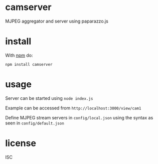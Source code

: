 # camserver

MJPEG aggregator and server using paparazzo.js

# install

With [npm](https://npmjs.org) do:

```
npm install camserver
```

# usage

Server can be started using `node index.js`

Example can be accessed from `http://localhost:3000/view/cam1`

Define MJPEG stream servers in `config/local.json` using the syntax as seen in `config/default.json`

# license

ISC
